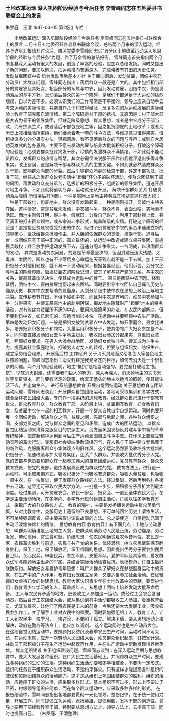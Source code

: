 ### 土地改革运动  深入巩固阶段经验与今后任务  李雪峰同志在五地委县书联席会上的发言
朱罗庭　王清
1947-03-05
第2版()
专栏：

　　土地改革运动
    深入巩固阶段经验与今后任务
    李雪峰同志在五地委县书联席会上的发言
    二月十日五地委召开各县县书联席会议，总结两个月来的深入运动。经各县详尽汇报热烈讨论后，由区党委李雪峰同志以“五分区土地改革运动深入巩固阶段的经验与今后任务”为题，作了万余言的总结报告。
    雪峰同志首先指出两个月来各县深入运动有很大的发展，创造了丰富的经验，应加以总结发扬。同时又提出了新的问题，要加以解决，把运动推向普遍深入，完成耕者有其田的历史任务。
    发动贫雇团结中农  仍为发动落后基本方针
    关于面向落后、发动贫雇、团结中农充分动员广大群众问题，雪峰同志指出：落后群众一般还是广大的。其中包括相当部分的贫雇农及其妇女，相当部分的军属与中农，因此发动贫雇，团结中农，仍是发动落后的基本方针。发动落后群众的第一个障碍，是我们干部满足于大运动的猛烈规模，自以为差不多。必须认识我们的工作常常是不平衡的，领导上应亲自动手去考查运动的实际情况，并亲自作几个村取得经验，反复多次的从运动发展的实际经验上教育干部克服自满情绪。第二个障碍是村干部的抵抗。其原因是：村干部大部是贫农为骨干的领导集团，但缺乏阶级思想、群众思想，或者是中农成分干部当政，而有宗派主义，或者落后干部包庇地主等，因之抵抗彻底的土地改革；或者为历史上减租经验所束缚，他们继承着老一套的斗争方法，与谁提意见谁得果实，谁积极谁多分的分果实办法。轻视落后，看不见落后群众的问题与呼声；或则自大居功英雄式的包办恩赐，主要不愿去发动贫雇与培养大批新积极分子。打破这个障碍的经验是：必须要群众批评揭发干部，尽情的发泄群众不满情绪。不如此就不能动员群众，发挥群众的热情与智慧。其次必需坚决说服干部作自我批评退出多得斗争果实，改正错误，这是解决干部与群众关系的主要关键。不如此就必然造成群众反对干部，影响群众内部的分裂。然后引导群众冷静的检查干部，评定干部功过，批准干部，继任从启发群众说老实话中“蹬展”坏分子的破坏活动，使群众团结到干部的周围。再发动群众充分诉苦，选拔新的积极分子，组成新的领导集团，迅速开展对地主斗争。不如此就将前功尽弃，运动就无从开展。
    解决干部群众关系  打破发动落后障碍
    所谓落后村问题，一种是实际上是地主特务或其狗腿掌握村政大权；一种是干部蜕化，包庇地主，群众没有发动起来；一种是刚刚搞开，又被地主特务夺回。这种情况，常是贫雇未发动，中农被斗争，群众不肯，表面没啥，实际毫不活跃。而地主则假开明，假斗争，假献田，分散自己财产，利用干部封锁上级，甚至真正的打击群众领袖，或从宗派斗争形式，掩盖阶级的实质。打破这个障碍的经验是：直接接近贫雇农或受打击的中农，经过个别贫雇农中农的诉苦串通建立新的领导核心，坚决给群众撑腰作主，并大胆的依据群众的觉悟，撤换干部，追寻后台，或团结原有干部中正派的，孤立最坏的，从运动中改造或建立领导集团，掌握民兵政权；并且放手把运动发展下去，迅速分配斗争果实，一气呵成，以巩固群众的发动。
    其次是发动贫农问题。贫雇是革命最坚决的，但因封建压迫太残酷、太毒辣、太阴险，所以也有不少落后良心命运在天等观点就不能一下去掉。加上干部积极分子对他们轻视，就不易一下发动起来，根据各县经验，他们诉苦，划分农民与地主的阶级界限，启发贫雇农的阶级思想，使其了解与共产党的关系，与中农的关系，提高其革命坚决性，使其成为运动中的骨干。
    第三是团结中农问题。经验证明，团结中农，要由贫雇觉悟起来去团结。同时要引导中农回忆自己痛苦历史与翻身历史，教育中农要帮助贫雇翻身，从划分阶级中使中农在思想上政治上与地主决裂。宣传耕者有其田，不但不侵犯中农，而且对中农是有利的，动员中农参加斗争，分得果实，并使其暴露地主的剥削阴谋，揭发地主隐藏财产“蹬展”地主的特务活动，对有败症为贫雇所不满的中农，要用洗脸擦黑的办法，在农民内部解决，但不要刺伤中农。如已刺伤的，应适当加以补偿。在运动中并要照顾中农生产活动。
    第四是发动妇女问题。一般是把妇女放到贫雇农中去发动，如开家庭会，男女比进步。培养妇女积极分子和领袖，大量运用积极分子，使其带领广大妇女参加整个斗争。同时要直接发动妇女去斗争地主妇女，吸收妇女参加分配果实，尊重妇女意见，照顾妇女要求。在男人大批参战地区，发动妇女单独斗争，使其成为斗争主力，提高其社会家庭地位，打破男人对女人的轻视，但要与组织妇女、纺织生产、建立家务结合起来。
    开展落后村  工作经济
    关于消灭封建而又给各色人等各色地主以照顾问题，雪峰同志指出：消灭封建是我党坚定的目标，如何去消灭是一个很复杂的问题。两个月的经验证明，地主“抵抗”是相当顽强的。要完全打破地主“抵抗”，彻底消灭封建，还需要我们巨大的努力，深入再深入，消灭掉地主的文书天账等复辟资本。同时要有坚定的政策，给真正低头的地主以适当的照顾，使其能生活下去，并走向生产。
    进行系统思想教育  开展自觉团结运动
    关于思想教育与团结运动问题，雪峰同志谈到：开展群众自觉团结运动，各地可采取集训和冬学方式，结合全体农民团结大会，专门作一段系统的思想教育。经过群众自己进行干部教育群众，群众教育群众，群众教育干部。从阶层上讲，贫雇相互教育，妇女教育妇女，及贫雇中农在一起的相互教育，开展一个群众自教自学自觉运动。同时也要开展一个团结运动，解决群众之间，贫雇之间，先起与后起之间，各种群众组织之间，支部党员之间，党与群众之间的意见和矛盾，造成广大的团结运动。
    以群众自觉团结运动来清算克服盲目的宗派主义。另方面巩固发扬反封建斗争中新的革命传统精神，把这新精神运用到今后生产运动爱国自卫斗争中去。在作风上要建立劳动实际的革命行动，克服旧社会极端涣散流氓习气，在人民与干部中建立爱民尊干的新作风，克服脱离群众小集体观点的旧作风。这个运动仍然要吸收培养大批新的积极分子，急速改造与扩大领导集团，连系广大群众，并吸收大批优秀分子入党。党的支部与党员要和群众在一起参加伟大的自觉团结运动，党员教育群众，群众又教育党员，把党的支部，锻炼发展真正成为群众性的党。
    教育方法上，进行这一运动时，可采取集训方式，吸收积极分子也吸收普通群众，吸收大量贫雇，也吸收一部中农，在一块集训，便于发挥群众路线的方法。经过集训，然后再到各村各街中去活动。这里还可采取农民大学方法，一批批一步步，把积极分子层扩大到最大限度。经过集训，可开贫雇农会，农民一家会、妇女会、一直到全体农民大会。冬学是主要活动场所，在冬学内、冬学外分班分组自由活动，打破以往冬学教育方式，采取广大的群众路线方式。
    教育的精神，主要是发扬翻身运动中群众英勇气概，从对比教育中，克服历史上遗留的不良思想。不可单纯回忆历史上凄惨生活，不可单纯强调反省，应主要采取讨论说故事的方法。总之要使这一自觉运动充满了生动活泼愉快雄壮的情绪。
    思想教育内容
    教育内容上有下面几点：土地与劳动思想：叫群众明确谁是土地的主人翁，使群众明确劳动人民是正统，劳动翻身、劳动发家、劳动高尚、寄生最可耻。阶级思想：使农民明确贫雇农今昔地位，农民是一家，农民革命胜利与前途，农民与共产党的关系。武装思想：树立农民武装保卫翻身胜利，保卫土地，保卫解放区，保卫祖国的思想。因此提出优秀分子要参加民兵自卫队，关心民兵，审查民兵，参加军队，支援军队，爱护军队及其家属，启发群众优军与照顾地主出身的军属，并结合实际活动检查优抗，表扬模范，订自卫锄奸联防条约。解放妇女与爱护青年思想：叫广大群众了解妇女在参战翻身运动中的贡献，在生产中的广大作用。教育妇女既建立家务，又要适当参加社会活动。扫除轻视妇女虐待妇女的封建思想。教育大家认识青少年在土地改革中的贡献，要爱护他们；教育青少年学习成年人，尊重成年人，从思想上团结上培养发动大批革命后备。
    工人与农民有矛盾的地方，应吸收工人参加这一运动。或经过工会农会各自动员，然后召开工农团结大会，或从集训到村中活动都吸收工人参加。着重教育会员、尤其贫雇农，让他们了解农民是工人的前身，今后还要大大发展工业，吸收农民参加作工，并了解手工业对农民中的重要。同时要加强组织工人，教育工人，让工人到农民中一块学习，一块讨论，不要陷于孤立。解决矛盾，要从思想运动上来解决，政府在勤务等法令上，也应加以调剂。
    这个运动同时也是生产动员大会。在这段自觉团结运动中，要照顾妇女纺织及春季农民生产时间，运动时间不可太长，在运动末尾，应开一次劳动人民团结大会，动员群众组织起来，订按家计划。并动员干部积极分子在生产运动中起模范作用，并在生产运动中帮助发现培养新英雄。
    群众组织建设
    关于组织建设问题，雪峰同志谈到：在深入运动后期与思想教育中，要大大发展各种组织。在广大民主生活基础上，并照顾群众生产时间，要建立各种组织的生动的生活。这种组织生活活动要和冬学相结合，不要拘一定形式。组织的任务在于组织群众生活活动，不是约束群众。只有这样才能提高各种组织的威信和实际团结群众的活动能力。这才是从组织上巩固团结群众的胜利。组织的活动，应适应于群众的生活，应采取多样形式。基本组织不可过多，形式上不要过于严密，村级领导组织应简单，而在每个群众运动中，应采取多种多样的形式。
    在报告结语中，雪峰同志指出各地都要贯彻一元化领导，整饬纪律，在于统一使用力量，开展工作。同时提倡立功运动，表扬英雄，提倡用脑，发挥干部的创造性。领导上要用干部经验教育干部，特别要从思想方法上，领导方法上，去提高干部，同时也提高自己。
                （朱罗庭、王清整理）
